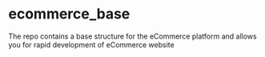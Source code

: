 # ecommerce_base
The repo contains a base structure for the eCommerce platform and allows you for rapid development of eCommerce website
